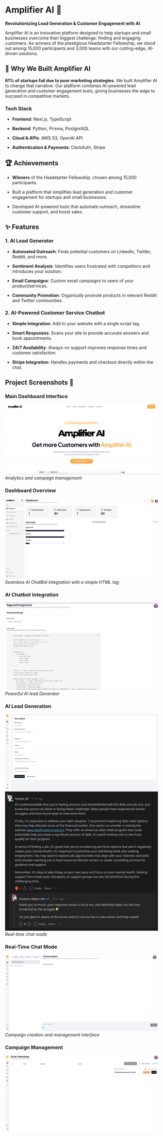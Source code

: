 # Amplifier AI 🚀

**Revolutionizing Lead Generation & Customer Engagement with AI**

Amplifier AI is an innovative platform designed to help startups and small businesses overcome their biggest challenge: finding and engaging customers. As winners of the prestigious Headstarter Fellowship, we stood out among 15,000 participants and 3,000 teams with our cutting-edge, AI-driven solutions.

## 🌟 Why We Built Amplifier AI

**61% of startups fail due to poor marketing strategies.** We built Amplifier AI to change that narrative. Our platform combines AI-powered lead generation and customer engagement tools, giving businesses the edge to succeed in competitive markets.

### **Tech Stack**

- **Frontend**: Next.js, TypeScript

- **Backend**: Python, Prisma, PostgreSQL

- **Cloud & APIs**: AWS S3, OpenAI API

- **Authentication & Payments**: ClerkAuth, Stripe

## 🏆 Achievements

- **Winners** of the Headstarter Fellowship, chosen among 15,000 participants.

- Built a platform that simplifies lead generation and customer engagement for startups and small businesses.

- Developed AI-powered tools that automate outreach, streamline customer support, and boost sales.

## ✨ Features

### **1. AI Lead Generator**

- **Automated Outreach**: Finds potential customers on LinkedIn, Twitter, Reddit, and more.

- **Sentiment Analysis**: Identifies users frustrated with competitors and introduces your solution.

- **Email Campaigns**: Custom email campaigns to users of your product/services.

- **Community Promotion**: Organically promote products in relevant Reddit and Twitter communities.

### **2. AI-Powered Customer Service Chatbot**

- **Simple Integration**: Add to your website with a single script tag.

- **Smart Responses**: Scans your site to provide accurate answers and book appointments.

- **24/7 Availability**: Always-on support improves response times and customer satisfaction.

- **Stripe Integration**: Handles payments and checkout directly within the chat.

## Project Screenshots 📸

### Main Dashboard Interface
![Main](public/images/AmplifierAI.png)
*Analytics and campaign management*

### Dashboard Overview
![Dashboard Overview](public/images/desktopamplifier.png)
*Seamless AI ChatBot Integration with a simple HTML tag*

### AI Chatbot Integration
![AI Chatbot Integration](public/images/aichatbot.png)
*Powerful AI lead Generator*

### AI Lead Generation
![AI Lead Generation](public/images/leadfinder.png)
![AI Lead Generation in Action](public/images/ex1.png)
*Real-time chat mode*

### Real-Time Chat Mode
![Real-time chat](public/images/conversation.png)
*Campaign creation and management interface*

### Campaign Management
![Campaign Management](public/images/emailmarketing.png)

